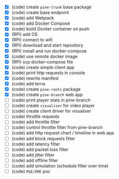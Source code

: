 - [x] (code) create `pine-trunk` base package
- [x] (code) create base endpoint
- [x] (code) add Webpack
- [x] (code) add Docker Compose
- [x] (code) build Docker container on push
- [x] (RPi) add OS
- [x] (RPi) connect to wifi
- [x] (RPi) download and start repository
- [x] (RPi) install and run docker-compose
- [x] (code) use remote docker image
- [x] (RPi) scp docker-compose file
- [x] (code) create simple client app
- [x] (code) print http requests in console
- [x] (code) rewrite manifest
- [x] (code) add lerna
- [x] (code) create `pine-roots` package
- [x] (code) create `pine-branch` web app
- [ ] (code) print player stats in pine-branch
- [ ] (code) create `visualiser` for video player
- [ ] (code) create client driver for visualiser
- [ ] (code) throttle requests
- [ ] (code) add throttle filter
- [ ] (code) control throttle filter from pine-branch
- [ ] (code) add http request chart / timeline in web app
- [ ] (code) add block requests filter
- [ ] (code) add latency filter
- [ ] (code) add packet loss filter
- [ ] (code) add jitter filter
- [ ] (code) add offline filter
- [ ] (code) add simulation (schedule filter over time)
- [ ] (code) `MSE/EME` poc
